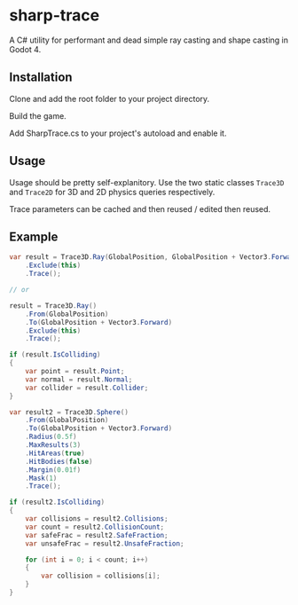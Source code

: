 # sharp-trace
A C# utility for performant and dead simple ray casting and shape casting in Godot 4.

## Installation
Clone and add the root folder to your project directory.

Build the game.

Add SharpTrace.cs to your project's autoload and enable it.

## Usage
Usage should be pretty self-explanitory. Use the two static classes ```Trace3D``` and ```Trace2D``` for 3D and 2D physics queries respectively.

Trace parameters can be cached and then reused / edited then reused.


## Example
```cs
var result = Trace3D.Ray(GlobalPosition, GlobalPosition + Vector3.Forward)
    .Exclude(this)
    .Trace();

// or

result = Trace3D.Ray()
    .From(GlobalPosition)
    .To(GlobalPosition + Vector3.Forward)
    .Exclude(this)
    .Trace();

if (result.IsColliding)
{
    var point = result.Point;
    var normal = result.Normal;
    var collider = result.Collider;
}

var result2 = Trace3D.Sphere()
    .From(GlobalPosition)
    .To(GlobalPosition + Vector3.Forward)
    .Radius(0.5f)
    .MaxResults(3)
    .HitAreas(true)
    .HitBodies(false)
    .Margin(0.01f)
    .Mask(1)
    .Trace();

if (result2.IsColliding)
{
    var collisions = result2.Collisions;
    var count = result2.CollisionCount;
    var safeFrac = result2.SafeFraction;
    var unsafeFrac = result2.UnsafeFraction;

    for (int i = 0; i < count; i++)
    {
        var collision = collisions[i];
    }
}
```
